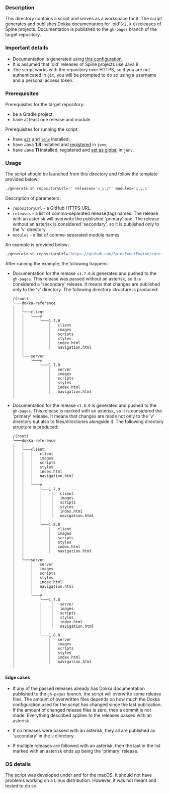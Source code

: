 ### Description

This directory contains a script and serves as a workspace for it. The script generates and publishes
Dokka documentation for 'old'(`<2.0.0`) releases of Spine projects. Documentation is published to
the `gh-pages` branch of the target repository.

### Important details

- Documentation is generated using [this configuration](../../buildSrc/src/main/kotlin/dokka-for-java.gradle.kts).
- It is assumed that 'old' releases of Spine projects use Java 8.
- The script works with the repository over HTTPS, so if you are not authenticated in `git`,
  you will be prompted to do so using a username and a personal access token.

### Prerequisites

Prerequisites for the target repository:
- be a Gradle project;
- have at least one release and module.

Prerequisites for running the script:
- have [`git`](https://git-scm.com/downloads) and [`jenv`](https://github.com/jenv/jenv#12-adding-your-java-environment) installed;
- have Java **1.8** installed and [registered](https://github.com/jenv/jenv#12-adding-your-java-environment) in `jenv`;
- have Java **11** installed, registered and [set as global](https://github.com/jenv/jenv#13-setting-a-global-java-version) in `jenv`.

### Usage

The script should be launched from this directory and follow the template provided below:
```Bash
./generate.sh repositoryUrl='' releases='x,y,z*' modules='x,y,z'
```

Description of parameters:
* `repositoryUrl` - a GitHub HTTPS URL.
* `releases` - a list of comma-separated release(tag) names. The release with an asterisk will
  overwrite the published 'primary' one. The release without an asterisk is considered 'secondary',
  so it is published only to the 'v' directory.
* `modules` - a list of comma-separated module names.

An example is provided below:
```Bash
./generate.sh repositoryUrl='https://github.com/SpineEventEngine/core-java.git' releases='v1.7.0,v1.8.0*' modules='core,client'
```

After running the example, the following happens:

- Documentation for the release `v1.7.0` is generated and pushed to the `gh-pages`. This release was
  passed without an asterisk, so it is considered a 'secondary' release. It means that changes are
  published only to the 'v' directory. The following directory structure is produced:
    ```
    /(root)
    └───dokka-reference
    │   │
    │   └───client
    │   │   └───v
    │   │       └───1.7.0
    │   │           │   client
    │   │           │   images
    │   │           │   scripts
    │   │           │   styles
    │   │           │   index.html
    │   │           │   navigation.html
    │   │
    │   └───server
    │       └───v
    │           └───1.7.0
    │               │   server
    │               │   images
    │               │   scripts
    │               │   styles
    │               │   index.html
    │               │   navigation.html
    │
    ```

- Documentation for the release `v1.8.0` is generated and pushed to the `gh-pages`. This release is
  marked with an asterisk, so it is considered the 'primary' release. It means that changes are made
  not only to the 'v' directory but also to files/directories alongside it. The following directory
  structure is produced:
    ```
    /(root)
    └───dokka-reference
    │   │
    │   └───client
    │   │   │   client
    │   │   │   images
    │   │   │   scripts
    │   │   │   styles
    │   │   │   index.html
    │   │   │   navigation.html
    │   │   │
    │   │   └───v
    │   │       └───1.7.0
    │   │       │    │   client
    │   │       │    │   images
    │   │       │    │   scripts
    │   │       │    │   styles
    │   │       │    │   index.html
    │   │       │    │   navigation.html
    │   │       │   
    │   │       └───1.8.0
    │   │           │   client
    │   │           │   images
    │   │           │   scripts
    │   │           │   styles
    │   │           │   index.html
    │   │           │   navigation.html
    │   │
    │   └───server
    │       │   server
    │       │   images
    │       │   scripts
    │       │   styles
    │       │   index.html
    │       │   navigation.html
    │       │
    │       └───v
    │           └───1.7.0
    │           │    │   server
    │           │    │   images
    │           │    │   scripts
    │           │    │   styles
    │           │    │   index.html
    │           │    │   navigation.html
    │           │   
    │           └───1.8.0
    │               │   server
    │               │   images
    │               │   scripts
    │               │   styles
    │               │   index.html
    │               │   navigation.html
    │
    ```
#### Edge cases

- If any of the passed releases already has Dokka documentation published to the `gh-pages` branch,
  the script will overwrite some release files. The amount of overwritten files depends on how much the
  Dokka configuration used for the script has changed since the last publication. If the amount of
  changed release files is zero, then a commit is not made. Everything described applies to the releases
  passed with an asterisk.

- If no releases were passed with an asterisk, they all are published as 'secondary' in the `v` directory.

- If multiple releases are followed with an asterisk, then the last in the list marked with an asterisk
  ends up being the 'primary' release.

### OS details

The script was developed under and for the macOS. It should not have problems working on a Linux
distribution. However, it was not meant and tested to do so.